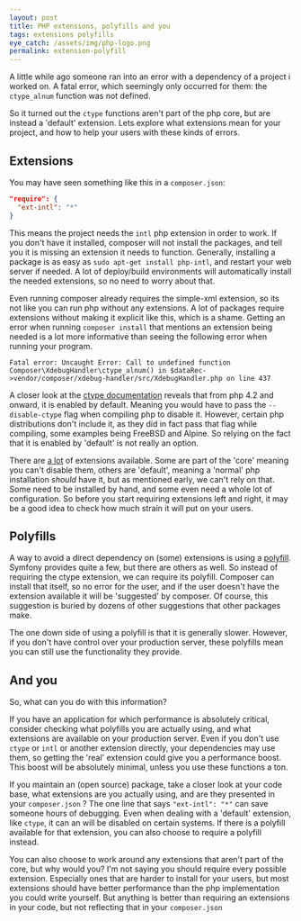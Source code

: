 ```yaml
---
layout: post
title: PHP extensions, polyfills and you
tags: extensions polyfills
eye_catch: /assets/img/php-logo.png
permalink: extension-polyfill
---
```


A little while ago someone ran into an error with a dependency of a project i worked on.
A fatal error, which seemingly only occurred for them: the `ctype_alnum` function was not defined.

So it turned out the `ctype` functions aren't part of the php core, but are instead a 'default' extension.
Lets explore what extensions mean for your project, and how to help your users with these kinds of errors.
<!--more-->

## Extensions
You may have seen something like this in a `composer.json`:

```json
"require": {
  "ext-intl": "*"
}
```

This means the project needs the `intl` php extension in order to work. If you don't have it installed, composer will not install the packages, and 
tell you it is missing an extension it needs to function.
Generally, installing a package is as easy as `sudo apt-get install php-intl`, and restart your web server if needed. A lot of deploy/build environments will 
automatically install the needed extensions, so no need to worry about that.

Even running composer already requires the simple-xml extension, so its not like you can run php without any extensions.
A lot of packages require extensions without making it explicit like this, which is a shame.
Getting an error when running `composer install` that mentions an extension being needed is a lot more informative than seeing the following error
when running your program.
```
Fatal error: Uncaught Error: Call to undefined function Composer\XdebugHandler\ctype_alnum() in $dataRec->vendor/composer/xdebug-handler/src/XdebugHandler.php on line 437
```

A closer look at the [ctype documentation](https://secure.php.net/manual/en/ctype.installation.php) reveals that from php 4.2 and onward, it is enabled by default.
Meaning you would have to pass the `--disable-ctype` flag when compiling php to disable it. However, certain php distributions don't include it, as they did in fact
pass that flag while compiling, some examples being FreeBSD and Alpine. So relying on the fact that it is enabled by 'default' is not really an option.

There are [a lot](https://secure.php.net/manual/en/extensions.membership.php) of extensions available. Some are part of the 'core' meaning you can't disable them,
others are 'default', meaning a 'normal' php installation *should* have it, but as mentioned early, we can't rely on that.
Some need to be installed by hand, and some even need a whole lot of configuration.
So before you start requiring extensions left and right, it may be a good idea to check how much strain it will put on your users.

## Polyfills

A way to avoid a direct dependency on (some) extensions is using a [polyfill](https://github.com/symfony/polyfill).
Symfony provides quite a few, but there are others as well. So instead of requiring the ctype extension, we can require its polyfill.
Composer can install that itself, so no error for the user, and if the user doesn't have the extension available it will be 'suggested' by composer.
Of course, this suggestion is buried by dozens of other suggestions that other packages make.

The one down side of using a polyfill is that it is generally slower. However, if you don't have control over your production server, these polyfills mean you can still use the functionality they provide.

## And you

So, what can you do with this information?

If you have an application for which performance is absolutely critical, consider checking what polyfills you are actually using, and what extensions are
available on your production server. Even if you don't use `ctype` or `intl` or another extension directly, your dependencies may use them, so getting the
'real' extension could give you a performance boost. This boost will be absolutely minimal, unless you use these functions a ton.

If you maintain an (open source) package, take a closer look at your code base, 
what extensions are you actually using, and are they presented in your `composer.json` ?
The one line that says `"ext-intl": "*"` can save someone hours of debugging. Even when dealing with a 'default' extension, like `ctype`,
it can an will be disabled on certain systems. If there is a polyfill available for that extension, you can also choose to require a polyfill instead.

You can also choose to work around any extensions that aren't part of the core, but why would you? I'm not saying you should require every possible
extension. Especially ones that are harder to install for your users, but most extensions should have better performance than the php implementation you
could write yourself. But anything is better than requiring an extensions in your code, but not reflecting that in your `composer.json`
